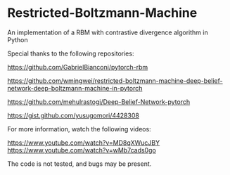 # Restricted-Boltzmann-Machine
An implementation of a RBM with contrastive divergence algorithm in Python

Special thanks to the following repositories:

https://github.com/GabrielBianconi/pytorch-rbm

https://github.com/wmingwei/restricted-boltzmann-machine-deep-belief-network-deep-boltzmann-machine-in-pytorch

https://github.com/mehulrastogi/Deep-Belief-Network-pytorch

https://gist.github.com/yusugomori/4428308

For more information, watch the following videos:

https://www.youtube.com/watch?v=MD8qXWucJBY
https://www.youtube.com/watch?v=wMb7cads0go



The code is not tested, and bugs may be present. 

